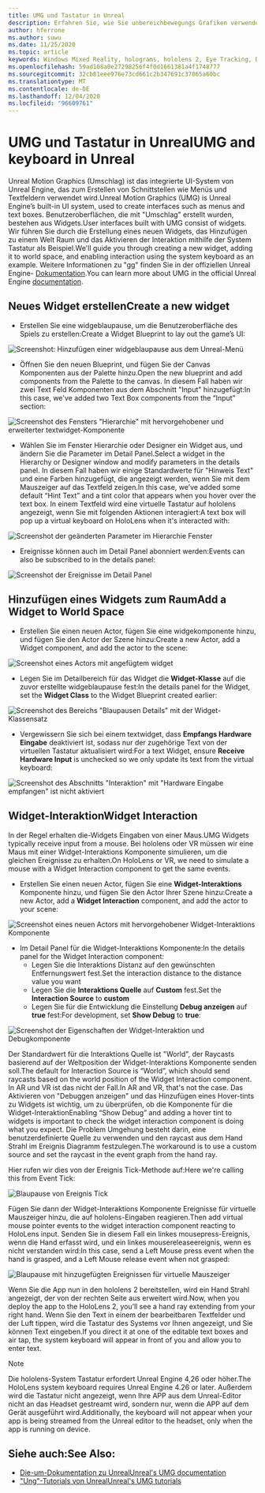 ```yaml
---
title: UMG und Tastatur in Unreal
description: Erfahren Sie, wie Sie unbereichbewegungs Grafiken verwenden, um ein UI-System aus Widgets zu erstellen.
author: hferrone
ms.author: suwu
ms.date: 11/25/2020
ms.topic: article
keywords: Windows Mixed Reality, holograms, hololens 2, Eye Tracking, Blick Eingaben, Head-eingebundene Anzeige, Unreal Engine, Mixed Reality-Headset, Windows Mixed Reality-Headset, Virtual Reality-Headset, Widgets, UI, Umschlag, unechte Bewegungsgrafiken, Unreal Engine, UE, UE4
ms.openlocfilehash: 59ad108a0e27298256f4f0d1661381a4f1748777
ms.sourcegitcommit: 32cb81eee976e73cd661c2b347691c37865a60bc
ms.translationtype: MT
ms.contentlocale: de-DE
ms.lasthandoff: 12/04/2020
ms.locfileid: "96609761"
---
```

# <a name="umg-and-keyboard-in-unreal"></a><span data-ttu-id="e3375-104">UMG und Tastatur in Unreal</span><span class="sxs-lookup"><span data-stu-id="e3375-104">UMG and keyboard in Unreal</span></span>

<span data-ttu-id="e3375-105">Unreal Motion Graphics (Umschlag) ist das integrierte UI-System von Unreal Engine, das zum Erstellen von Schnittstellen wie Menüs und Textfeldern verwendet wird.</span><span class="sxs-lookup"><span data-stu-id="e3375-105">Unreal Motion Graphics (UMG) is Unreal Engine’s built-in UI system, used to create interfaces such as menus and text boxes.</span></span> <span data-ttu-id="e3375-106">Benutzeroberflächen, die mit "Umschlag" erstellt wurden, bestehen aus Widgets.</span><span class="sxs-lookup"><span data-stu-id="e3375-106">User interfaces built with UMG consist of widgets.</span></span> <span data-ttu-id="e3375-107">Wir führen Sie durch die Erstellung eines neuen Widgets, das Hinzufügen zu einem Welt Raum und das Aktivieren der Interaktion mithilfe der System Tastatur als Beispiel.</span><span class="sxs-lookup"><span data-stu-id="e3375-107">We'll guide you through creating a new widget, adding it to world space, and enabling interaction using the system keyboard as an example.</span></span> <span data-ttu-id="e3375-108">Weitere Informationen zu "gg" finden Sie in der offiziellen Unreal Engine- [Dokumentation](https://docs.unrealengine.com/en-US/Engine/UMG/index.html).</span><span class="sxs-lookup"><span data-stu-id="e3375-108">You can learn more about UMG in the official Unreal Engine [documentation](https://docs.unrealengine.com/en-US/Engine/UMG/index.html).</span></span> 

## <a name="create-a-new-widget"></a><span data-ttu-id="e3375-109">Neues Widget erstellen</span><span class="sxs-lookup"><span data-stu-id="e3375-109">Create a new widget</span></span>

- <span data-ttu-id="e3375-110">Erstellen Sie eine widgeblaupause, um die Benutzeroberfläche des Spiels zu erstellen:</span><span class="sxs-lookup"><span data-stu-id="e3375-110">Create a Widget Blueprint to lay out the game’s UI:</span></span>

![Screenshot: Hinzufügen einer widgeblaupause aus dem Unreal-Menü](images/unreal-umg-img-01.png)

- <span data-ttu-id="e3375-112">Öffnen Sie den neuen Blueprint, und fügen Sie der Canvas Komponenten aus der Palette hinzu.</span><span class="sxs-lookup"><span data-stu-id="e3375-112">Open the new blueprint and add components from the Palette to the canvas.</span></span>  <span data-ttu-id="e3375-113">In diesem Fall haben wir zwei Text Feld Komponenten aus dem Abschnitt "Input" hinzugefügt:</span><span class="sxs-lookup"><span data-stu-id="e3375-113">In this case, we've added two Text Box components from the “Input” section:</span></span>

![Screenshot des Fensters "Hierarchie" mit hervorgehobener und erweiterter textwidget-Komponente](images/unreal-umg-img-02.png)

- <span data-ttu-id="e3375-115">Wählen Sie im Fenster Hierarchie oder Designer ein Widget aus, und ändern Sie die Parameter im Detail Panel.</span><span class="sxs-lookup"><span data-stu-id="e3375-115">Select a widget in the Hierarchy or Designer window and modify parameters in the details panel.</span></span>  <span data-ttu-id="e3375-116">In diesem Fall haben wir einige Standardwerte für "Hinweis Text" und eine Farben hinzugefügt, die angezeigt werden, wenn Sie mit dem Mauszeiger auf das Textfeld zeigen.</span><span class="sxs-lookup"><span data-stu-id="e3375-116">In this case, we’ve added some default “Hint Text” and a tint color that appears when you hover over the text box.</span></span>  <span data-ttu-id="e3375-117">In einem Textfeld wird eine virtuelle Tastatur auf hololens angezeigt, wenn Sie mit folgenden Aktionen interagiert:</span><span class="sxs-lookup"><span data-stu-id="e3375-117">A text box will pop up a virtual keyboard on HoloLens when it's interacted with:</span></span>

![Screenshot der geänderten Parameter im Hierarchie Fenster](images/unreal-umg-img-03.png)

- <span data-ttu-id="e3375-119">Ereignisse können auch im Detail Panel abonniert werden:</span><span class="sxs-lookup"><span data-stu-id="e3375-119">Events can also be subscribed to in the details panel:</span></span>

![Screenshot der Ereignisse im Detail Panel](images/unreal-umg-img-04.png)

## <a name="add-a-widget-to-world-space"></a><span data-ttu-id="e3375-121">Hinzufügen eines Widgets zum Raum</span><span class="sxs-lookup"><span data-stu-id="e3375-121">Add a Widget to World Space</span></span>

- <span data-ttu-id="e3375-122">Erstellen Sie einen neuen Actor, fügen Sie eine widgekomponente hinzu, und fügen Sie den Actor der Szene hinzu:</span><span class="sxs-lookup"><span data-stu-id="e3375-122">Create a new Actor, add a Widget component, and add the actor to the scene:</span></span>

![Screenshot eines Actors mit angefügtem widget](images/unreal-umg-img-05.png)

- <span data-ttu-id="e3375-124">Legen Sie im Detailbereich für das Widget die **Widget-Klasse** auf die zuvor erstellte widgeblaupause fest:</span><span class="sxs-lookup"><span data-stu-id="e3375-124">In the details panel for the Widget, set the **Widget Class** to the Widget Blueprint created earlier:</span></span>

![Screenshot des Bereichs "Blaupausen Details" mit der Widget-Klassensatz](images/unreal-umg-img-06.png)

- <span data-ttu-id="e3375-126">Vergewissern Sie sich bei einem textwidget, dass **Empfangs Hardware Eingabe** deaktiviert ist, sodass nur der zugehörige Text von der virtuellen Tastatur aktualisiert wird:</span><span class="sxs-lookup"><span data-stu-id="e3375-126">For a text Widget, ensure **Receive Hardware Input** is unchecked so we only update its text from the virtual keyboard:</span></span>

![Screenshot des Abschnitts "Interaktion" mit "Hardware Eingabe empfangen" ist nicht aktiviert](images/unreal-umg-img-07.png)

## <a name="widget-interaction"></a><span data-ttu-id="e3375-128">Widget-Interaktion</span><span class="sxs-lookup"><span data-stu-id="e3375-128">Widget Interaction</span></span>

<span data-ttu-id="e3375-129">In der Regel erhalten die-Widgets Eingaben von einer Maus.</span><span class="sxs-lookup"><span data-stu-id="e3375-129">UMG Widgets typically receive input from a mouse.</span></span>  <span data-ttu-id="e3375-130">Bei hololens oder VR müssen wir eine Maus mit einer Widget-Interaktions Komponente simulieren, um die gleichen Ereignisse zu erhalten.</span><span class="sxs-lookup"><span data-stu-id="e3375-130">On HoloLens or VR, we need to simulate a mouse with a Widget Interaction component to get the same events.</span></span>

- <span data-ttu-id="e3375-131">Erstellen Sie einen neuen Actor, fügen Sie eine **Widget-Interaktions** Komponente hinzu, und fügen Sie den Actor Ihrer Szene hinzu:</span><span class="sxs-lookup"><span data-stu-id="e3375-131">Create a new Actor, add a **Widget Interaction** component, and add the actor to your scene:</span></span>

![Screenshot eines neuen Actors mit hervorgehobener Widget-Interaktions Komponente](images/unreal-umg-img-08.png)

- <span data-ttu-id="e3375-133">Im Detail Panel für die Widget-Interaktions Komponente:</span><span class="sxs-lookup"><span data-stu-id="e3375-133">In the details panel for the Widget Interaction component:</span></span>
    - <span data-ttu-id="e3375-134">Legen Sie die Interaktions Distanz auf den gewünschten Entfernungswert fest.</span><span class="sxs-lookup"><span data-stu-id="e3375-134">Set the interaction distance to the distance value you want</span></span>
    - <span data-ttu-id="e3375-135">Legen Sie die **Interaktions Quelle** auf **Custom** fest.</span><span class="sxs-lookup"><span data-stu-id="e3375-135">Set the **Interaction Source** to **custom**</span></span>
    - <span data-ttu-id="e3375-136">Legen Sie für die Entwicklung die Einstellung **Debug anzeigen** auf **true** fest:</span><span class="sxs-lookup"><span data-stu-id="e3375-136">For development, set **Show Debug** to **true**:</span></span>

![Screenshot der Eigenschaften der Widget-Interaktion und Debugkomponente](images/unreal-umg-img-09.png)

<span data-ttu-id="e3375-138">Der Standardwert für die Interaktions Quelle ist "World", der Raycasts basierend auf der Weltposition der Widget-Interaktions Komponente senden soll.</span><span class="sxs-lookup"><span data-stu-id="e3375-138">The default for Interaction Source is “World”, which should send raycasts based on the world position of the Widget Interaction component.</span></span> <span data-ttu-id="e3375-139">In AR und VR ist das nicht der Fall.</span><span class="sxs-lookup"><span data-stu-id="e3375-139">In AR and VR, that's not the case.</span></span>  <span data-ttu-id="e3375-140">Das Aktivieren von "Debuggen anzeigen" und das Hinzufügen eines Hover-tints zu Widgets ist wichtig, um zu überprüfen, ob die Komponente für die Widget-Interaktion</span><span class="sxs-lookup"><span data-stu-id="e3375-140">Enabling “Show Debug” and adding a hover tint to widgets is important to check the widget interaction component is doing what you expect.</span></span>  <span data-ttu-id="e3375-141">Die Problem Umgehung besteht darin, eine benutzerdefinierte Quelle zu verwenden und den raycast aus dem Hand Strahl im Ereignis Diagramm festzulegen.</span><span class="sxs-lookup"><span data-stu-id="e3375-141">The workaround is to use a custom source and set the raycast in the event graph from the hand ray.</span></span>  

<span data-ttu-id="e3375-142">Hier rufen wir dies von der Ereignis Tick-Methode auf:</span><span class="sxs-lookup"><span data-stu-id="e3375-142">Here we're calling this from Event Tick:</span></span>

![Blaupause von Ereignis Tick](images/unreal-umg-img-10.png)

<span data-ttu-id="e3375-144">Fügen Sie dann der Widget-Interaktions Komponente Ereignisse für virtuelle Mauszeiger hinzu, die auf hololens-Eingaben reagieren.</span><span class="sxs-lookup"><span data-stu-id="e3375-144">Then add virtual mouse pointer events to the widget interaction component reacting to HoloLens input.</span></span>  <span data-ttu-id="e3375-145">Senden Sie in diesem Fall ein linkes mousepress-Ereignis, wenn die Hand erfasst wird, und ein linkes mousereleaseereignis, wenn es nicht verstanden wird:</span><span class="sxs-lookup"><span data-stu-id="e3375-145">In this case, send a Left Mouse press event when the hand is grasped, and a Left Mouse release event when not grasped:</span></span>

![Blaupause mit hinzugefügten Ereignissen für virtuelle Mauszeiger](images/unreal-umg-img-13.png)

<span data-ttu-id="e3375-147">Wenn Sie die App nun in den hololens 2 bereitstellen, wird ein Hand Strahl angezeigt, der von der rechten Seite aus erweitert wird.</span><span class="sxs-lookup"><span data-stu-id="e3375-147">Now, when you deploy the app to the HoloLens 2, you’ll see a hand ray extending from your right hand.</span></span> <span data-ttu-id="e3375-148">Wenn Sie den Text in einem der bearbeitbaren Textfelder und der Luft tippen, wird die Tastatur des Systems vor Ihnen angezeigt, und Sie können Text eingeben.</span><span class="sxs-lookup"><span data-stu-id="e3375-148">If you direct it at one of the editable text boxes and air tap, the system keyboard will appear in front of you and allow you to enter text.</span></span> 
 
> [!NOTE]
> <span data-ttu-id="e3375-149">Die hololens-System Tastatur erfordert Unreal Engine 4,26 oder höher.</span><span class="sxs-lookup"><span data-stu-id="e3375-149">The HoloLens system keyboard requires Unreal Engine 4.26 or later.</span></span> <span data-ttu-id="e3375-150">Außerdem wird die Tastatur nicht angezeigt, wenn Ihre APP aus dem Unreal-Editor nicht an das Headset gestreamt wird, sondern nur, wenn die APP auf dem Gerät ausgeführt wird.</span><span class="sxs-lookup"><span data-stu-id="e3375-150">Additionally, the keyboard will not appear when your app is being streamed from the Unreal editor to the headset, only when the app is running on device.</span></span>

## <a name="see-also"></a><span data-ttu-id="e3375-151">Siehe auch:</span><span class="sxs-lookup"><span data-stu-id="e3375-151">See Also:</span></span>
* [<span data-ttu-id="e3375-152">Die-um-Dokumentation zu Unreal</span><span class="sxs-lookup"><span data-stu-id="e3375-152">Unreal's UMG documentation</span></span>](https://docs.unrealengine.com/Engine/UMG/index.html)
* [<span data-ttu-id="e3375-153">"Ung"-Tutorials von Unreal</span><span class="sxs-lookup"><span data-stu-id="e3375-153">Unreal's UMG tutorials</span></span>](https://docs.unrealengine.com/Programming/Tutorials/UMG/index.html)
